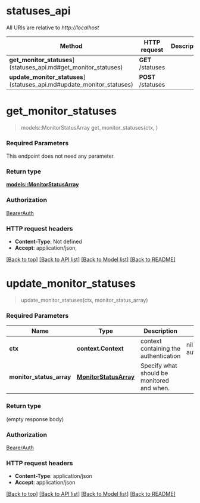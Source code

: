 # statuses_api

All URIs are relative to *http://localhost*

Method | HTTP request | Description
------------- | ------------- | -------------
**get_monitor_statuses**](statuses_api.md#get_monitor_statuses) | **GET** /statuses | 
**update_monitor_statuses**](statuses_api.md#update_monitor_statuses) | **POST** /statuses | 


# **get_monitor_statuses**
> models::MonitorStatusArray get_monitor_statuses(ctx, )


### Required Parameters
This endpoint does not need any parameter.

### Return type

[**models::MonitorStatusArray**](MonitorStatusArray.md)

### Authorization

[BearerAuth](../README.md#BearerAuth)

### HTTP request headers

 - **Content-Type**: Not defined
 - **Accept**: application/json, 

[[Back to top]](#) [[Back to API list]](../README.md#documentation-for-api-endpoints) [[Back to Model list]](../README.md#documentation-for-models) [[Back to README]](../README.md)

# **update_monitor_statuses**
> update_monitor_statuses(ctx, monitor_status_array)


### Required Parameters

Name | Type | Description  | Notes
------------- | ------------- | ------------- | -------------
 **ctx** | **context.Context** | context containing the authentication | nil if no authentication
  **monitor_status_array** | [**MonitorStatusArray**](MonitorStatusArray.md)| Specify what should be monitored and when. | 

### Return type

 (empty response body)

### Authorization

[BearerAuth](../README.md#BearerAuth)

### HTTP request headers

 - **Content-Type**: application/json
 - **Accept**: application/json

[[Back to top]](#) [[Back to API list]](../README.md#documentation-for-api-endpoints) [[Back to Model list]](../README.md#documentation-for-models) [[Back to README]](../README.md)

